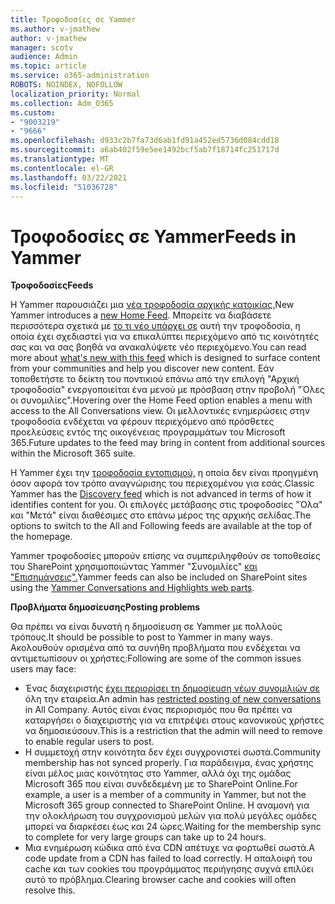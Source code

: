 ```yaml
---
title: Τροφοδοσίες σε Yammer
ms.author: v-jmathew
author: v-jmathew
manager: scotv
audience: Admin
ms.topic: article
ms.service: o365-administration
ROBOTS: NOINDEX, NOFOLLOW
localization_priority: Normal
ms.collection: Adm_O365
ms.custom:
- "9003219"
- "9666"
ms.openlocfilehash: d933c2b7fa73d6ab1fd91a452ed5736d084cdd18
ms.sourcegitcommit: a6ab402f59e5ee1492bcf5ab7f18714fc251717d
ms.translationtype: MT
ms.contentlocale: el-GR
ms.lasthandoff: 03/22/2021
ms.locfileid: "51036728"
---
```

# <a name="feeds-in-yammer"></a><span data-ttu-id="70e17-102">Τροφοδοσίες σε Yammer</span><span class="sxs-lookup"><span data-stu-id="70e17-102">Feeds in Yammer</span></span>

<span data-ttu-id="70e17-103">**Τροφοδοσίες**</span><span class="sxs-lookup"><span data-stu-id="70e17-103">**Feeds**</span></span>

<span data-ttu-id="70e17-104">Η Yammer παρουσιάζει μια [νέα τροφοδοσία αρχικής κατοικίας.](https://support.microsoft.com/office/what-s-in-the-yammer-home-feed-8fff52dd-5b38-468c-b963-fa4c6a4f9254)</span><span class="sxs-lookup"><span data-stu-id="70e17-104">New Yammer introduces a [new Home Feed](https://support.microsoft.com/office/what-s-in-the-yammer-home-feed-8fff52dd-5b38-468c-b963-fa4c6a4f9254).</span></span> <span data-ttu-id="70e17-105">Μπορείτε να διαβάσετε περισσότερα σχετικά με [το τι νέο υπάρχει σε](https://techcommunity.microsoft.com/t5/yammer-blog/yammer-discovery-what-is-in-my-feed/ba-p/1596230) αυτή την τροφοδοσία, η οποία έχει σχεδιαστεί για να επικαλύπτει περιεχόμενο από τις κοινότητές σας και να σας βοηθά να ανακαλύψετε νέο περιεχόμενο.</span><span class="sxs-lookup"><span data-stu-id="70e17-105">You can read more about [what's new with this feed](https://techcommunity.microsoft.com/t5/yammer-blog/yammer-discovery-what-is-in-my-feed/ba-p/1596230) which is designed to surface content from your communities and help you discover new content.</span></span> <span data-ttu-id="70e17-106">Εάν τοποθετήστε το δείκτη του ποντικιού επάνω από την επιλογή "Αρχική τροφοδοσία" ενεργοποιείται ένα μενού με πρόσβαση στην προβολή "Όλες οι συνομιλίες".</span><span class="sxs-lookup"><span data-stu-id="70e17-106">Hovering over the Home Feed option enables a menu with access to the All Conversations view.</span></span> <span data-ttu-id="70e17-107">Οι μελλοντικές ενημερώσεις στην τροφοδοσία ενδέχεται να φέρουν περιεχόμενο από πρόσθετες προελεύσεις εντός της οικογένειας προγραμμάτων του Microsoft 365.</span><span class="sxs-lookup"><span data-stu-id="70e17-107">Future updates to the feed may bring in content from additional sources within the Microsoft 365 suite.</span></span>

<span data-ttu-id="70e17-108">Η Yammer έχει την [τροφοδοσία εντοπισμού,](https://support.microsoft.com/office/what-s-in-the-yammer-discovery-feed-28ba9a79-2bde-4e7c-8420-db2296c3ca49) η οποία δεν είναι προηγμένη όσον αφορά τον τρόπο αναγνώρισης του περιεχομένου για εσάς.</span><span class="sxs-lookup"><span data-stu-id="70e17-108">Classic Yammer has the [Discovery feed](https://support.microsoft.com/office/what-s-in-the-yammer-discovery-feed-28ba9a79-2bde-4e7c-8420-db2296c3ca49) which is not advanced in terms of how it identifies content for you.</span></span> <span data-ttu-id="70e17-109">Οι επιλογές μετάβασης στις τροφοδοσίες "Όλα" και "Μετά" είναι διαθέσιμες στο επάνω μέρος της αρχικής σελίδας.</span><span class="sxs-lookup"><span data-stu-id="70e17-109">The options to switch to the All and Following feeds are available at the top of the homepage.</span></span>

<span data-ttu-id="70e17-110">Yammer τροφοδοσίες μπορούν επίσης να συμπεριληφθούν σε τοποθεσίες του SharePoint χρησιμοποιώντας Yammer "Συνομιλίες" [και "Επισημάνσεις".](https://support.microsoft.com/office/use-a-yammer-web-part-in-sharepoint-online-a53cfa0c-3d09-42c8-a286-1038a81c59da)</span><span class="sxs-lookup"><span data-stu-id="70e17-110">Yammer feeds can also be included on SharePoint sites using the [Yammer Conversations and Highlights web parts](https://support.microsoft.com/office/use-a-yammer-web-part-in-sharepoint-online-a53cfa0c-3d09-42c8-a286-1038a81c59da).</span></span>

<span data-ttu-id="70e17-111">**Προβλήματα δημοσίευσης**</span><span class="sxs-lookup"><span data-stu-id="70e17-111">**Posting problems**</span></span>

<span data-ttu-id="70e17-112">Θα πρέπει να είναι δυνατή η δημοσίευση σε Yammer με πολλούς τρόπους.</span><span class="sxs-lookup"><span data-stu-id="70e17-112">It should be possible to post to Yammer in many ways.</span></span> <span data-ttu-id="70e17-113">Ακολουθούν ορισμένα από τα συνήθη προβλήματα που ενδέχεται να αντιμετωπίσουν οι χρήστες:</span><span class="sxs-lookup"><span data-stu-id="70e17-113">Following are some of the common issues users may face:</span></span>

- <span data-ttu-id="70e17-114">Ένας διαχειριστής [έχει περιορίσει τη δημοσίευση νέων συνομιλιών σε](https://support.microsoft.com/office/restrict-all-company-posts-in-yammer-3219d2ae-db15-4c9f-9dd2-28559ae39a97) όλη την εταιρεία.</span><span class="sxs-lookup"><span data-stu-id="70e17-114">An admin has [restricted posting of new conversations](https://support.microsoft.com/office/restrict-all-company-posts-in-yammer-3219d2ae-db15-4c9f-9dd2-28559ae39a97) in All Company.</span></span> <span data-ttu-id="70e17-115">Αυτός είναι ένας περιορισμός που θα πρέπει να καταργήσει ο διαχειριστής για να επιτρέψει στους κανονικούς χρήστες να δημοσιεύσουν.</span><span class="sxs-lookup"><span data-stu-id="70e17-115">This is a restriction that the admin will need to remove to enable regular users to post.</span></span>
- <span data-ttu-id="70e17-116">Η συμμετοχή στην κοινότητα δεν έχει συγχρονιστεί σωστά.</span><span class="sxs-lookup"><span data-stu-id="70e17-116">Community membership has not synced properly.</span></span> <span data-ttu-id="70e17-117">Για παράδειγμα, ένας χρήστης είναι μέλος μιας κοινότητας στο Yammer, αλλά όχι της ομάδας Microsoft 365 που είναι συνδεδεμένη με το SharePoint Online.</span><span class="sxs-lookup"><span data-stu-id="70e17-117">For example, a user is a member of a community in Yammer, but not the Microsoft 365 group connected to SharePoint Online.</span></span> <span data-ttu-id="70e17-118">Η αναμονή για την ολοκλήρωση του συγχρονισμού μελών για πολύ μεγάλες ομάδες μπορεί να διαρκέσει έως και 24 ώρες.</span><span class="sxs-lookup"><span data-stu-id="70e17-118">Waiting for the membership sync to complete for very large groups can take up to 24 hours.</span></span>
- <span data-ttu-id="70e17-119">Μια ενημέρωση κώδικα από ένα CDN απέτυχε να φορτωθεί σωστά.</span><span class="sxs-lookup"><span data-stu-id="70e17-119">A code update from a CDN has failed to load correctly.</span></span> <span data-ttu-id="70e17-120">Η απαλοιφή του cache και των cookies του προγράμματος περιήγησης συχνά επιλύει αυτό το πρόβλημα.</span><span class="sxs-lookup"><span data-stu-id="70e17-120">Clearing browser cache and cookies will often resolve this.</span></span>
